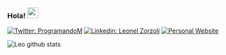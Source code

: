 ### Hola! <img src="https://media.giphy.com/media/hvRJCLFzcasrR4ia7z/giphy.gif" width="25px">

[![Twitter: ProgramandoM](https://img.shields.io/twitter/follow/programandom?style=social)](https://twitter.com/programandom)
[![Linkedin: Leonel Zorzoli](https://img.shields.io/badge/Leonel%20Zorzoli--blue?style=social&logo=Linkedin&logoColor=blue&link=https://www.linkedin.com/in/leonelzorzoli/)](https://www.linkedin.com/in/leonelzorzoli/)
[![Personal Website](https://img.shields.io/badge/Personal-website-success?style=flat-square)](https://leo-zorzoli.herokuapp.com/)


![Leo github stats](https://github-readme-stats.vercel.app/api?username=leozorzoli&show_icons=true&theme=tokyonight)

